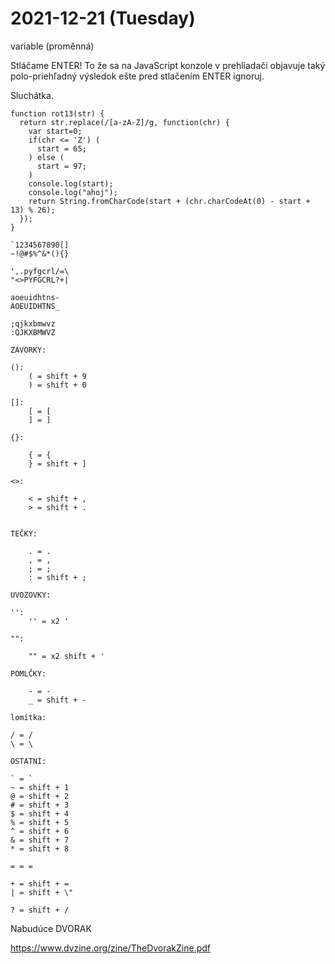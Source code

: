# 2021-12-21 (Tuesday)

variable (proměnná)

Stláčame ENTER! To že sa na JavaScript konzole v prehliadači objavuje
taký polo-priehľadný výsledok ešte pred stlačením ENTER ignoruj.

Sluchátka.

```
function rot13(str) {
  return str.replace(/[a-zA-Z]/g, function(chr) {
  	var start=0;
  	if(chr <= 'Z') (
  	  start = 65;
  	) else (
      start = 97;
  	)
  	console.log(start);
  	console.log("ahoj");
	return String.fromCharCode(start + (chr.charCodeAt(0) - start + 13) % 26);
  });
}
```

```
`1234567890[]
~!@#$%^&*(){}

',.pyfgcrl/=\
"<>PYFGCRL?+|

aoeuidhtns-
AOEUIDHTNS_

;qjkxbmwvz
:QJKXBMWVZ
```

```
ZÁVORKY:

():
    ( = shift + 9
	) = shift + 0

[]:
    [ = [
	] = ]

{}:

    { = {
	} = shift + ]

<>:

    < = shift + ,
	> = shift + .


TEČKY:

    . = .
	, = ,
	; = ;
	: = shift + ;

UVOZOVKY:

'':
    '' = x2 '

"":

    "" = x2 shift + '

POMLČKY:

    - = -
    _ = shift + -

lomítka:

/ = /
\ = \

OSTATNÍ:

` = `
~ = shift + 1
@ = shift + 2
# = shift + 3
$ = shift + 4
% = shift + 5
^ = shift + 6
& = shift + 7
* = shift + 8

= = =

+ = shift + =
| = shift + \"

? = shift + /
```

Nabudúce DVORAK

https://www.dvzine.org/zine/TheDvorakZine.pdf
